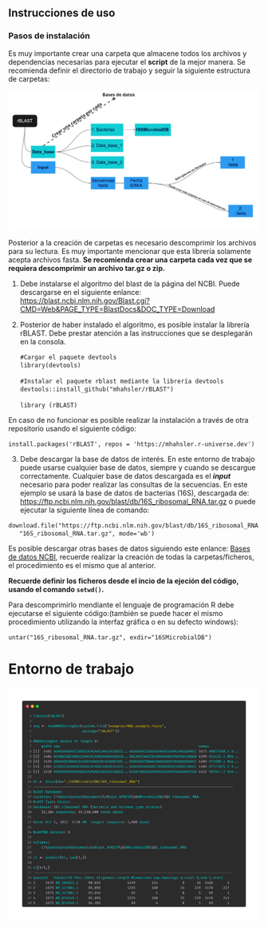 ## Instrucciones de uso

### Pasos de instalación

Es muy importante crear una carpeta que almacene todos los archivos y dependencias necesarias para ejecutar el **script** de la mejor manera. Se recomienda definir el directorio de trabajo y seguir la siguiente estructura de carpetas:

![](Carpetas_ficheros.jpg)

Posterior a la creación de carpetas es necesario descomprimir los archivos para su lectura. Es muy importante mencionar que esta librería solamente acepta archivos fasta. **Se recomienda crear una carpeta cada vez que se requiera descomprimir un archivo tar.gz o zip.**

1.  Debe instalarse el algoritmo del blast de la página del NCBI. Puede descargarse en el siguiente enlance: <https://blast.ncbi.nlm.nih.gov/Blast.cgi?CMD=Web&PAGE_TYPE=BlastDocs&DOC_TYPE=Download>

2.  Posterior de haber instalado el algoritmo, es posible instalar la librería rBLAST. Debe prestar atención a las instrucciones que se desplegarán en la consola.

    ```{r}
    #Cargar el paquete devtools
    library(devtools)

    #Instalar el paquete rblast mediante la librería devtools
    devtools::install_github("mhahsler/rBLAST")

    library (rBLAST)
    ```

En caso de no funcionar es posible realizar la instalación a través de otra repositorio usando el siguiente código:

```{r}
install.packages('rBLAST', repos = 'https://mhahsler.r-universe.dev')
```

3.  Debe descargar la base de datos de interés. En este entorno de trabajo puede usarse cualquier base de datos, siempre y cuando se descargue correctamente. Cualquier base de datos descargada es el ***input*** necesario para poder realizar las consultas de la secuencias. En este ejemplo se usará la base de datos de bacterias (16S), descargada de: <https://ftp.ncbi.nlm.nih.gov/blast/db/16S_ribosomal_RNA.tar.gz> o puede ejecutar la siguiente línea de comando:

```{r}
download.file("https://ftp.ncbi.nlm.nih.gov/blast/db/16S_ribosomal_RNA.tar.gz",
   "16S_ribosomal_RNA.tar.gz", mode='wb')
```

Es posible descargar otras bases de datos siguiendo este enlance: [Bases de datos NCBI](https://ftp.ncbi.nlm.nih.gov/blast/db/), recuerde realizar la creación de todas la carpetas/ficheros, el procedimiento es el mismo que al anterior.

**Recuerde definir los ficheros desde el incio de la ejeción del código, usando el comando `setwd()`.**

Para descomprimirlo mendiante el lenguaje de programación R debe ejecutarse el siguiente código:(también se puede hacer el mismo procedimiento utilizando la interfaz gráfica o en su defecto windows):

```{r}
untar("16S_ribosomal_RNA.tar.gz", exdir="16SMicrobialDB")
```

# Entorno de trabajo
![](code.png)

